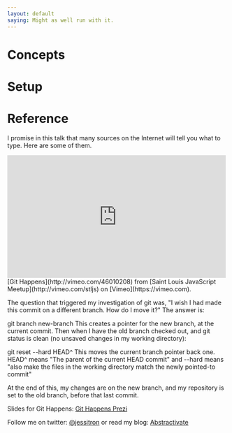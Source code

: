 ```yaml
---
layout: default
saying: Might as well run with it.
---
```


# Concepts

# Setup

# Reference

I promise in this talk that many sources on the Internet will tell you
what to type. Here are some of them.

<iframe src="http://player.vimeo.com/video/46010208" width="500" height="281" frameborder="0">do things right</iframe>
[Git Happens](http://vimeo.com/46010208) from [Saint Louis JavaScript Meetup](http://vimeo.com/stljs) on [Vimeo](https://vimeo.com).


The question that triggered my investigation of git was, "I wish I had
made this commit on a different branch. How do I move it?" The answer
is:

   git branch new-branch
This creates a pointer for the new branch, at the current commit.
Then when I have the old branch checked out, and git status is clean (no
unsaved changes in my working directory):

   git reset --hard HEAD^
This moves the current branch pointer back one. HEAD^ means "The parent
of the current HEAD commit" and --hard means "also make the files in the
working directory match the newly pointed-to commit"

At the end of this, my changes are on the new branch, and my repository
is set to the old branch, before that last commit.

Slides for Git Happens: [Git Happens
Prezi](http://prezi.com/xdvra221hg1n/git-happens/)

Follow me on twitter: [@jessitron](http://twitter.com/jessitron)
or read my blog: [Abstractivate](http://blog.jessitron.com)




